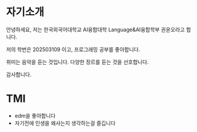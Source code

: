 # 자기소개

  안녕하세요, 저는 한국외국어대학교 AI융합대학 Language&AI융합학부 권윤오라고 합니다. 

  저의 학번은 202503109 이고, 프로그래밍 공부를 좋아합니다. 

  취미는 음악을 듣는 것입니다. 다양한 장르를 듣는 것을 선호합니다.

  감사합니다.
  
# TMI
- edm을 좋아합니다
- 자기전에 인생을 왜사는지 생각하는걸 즐깁니다

